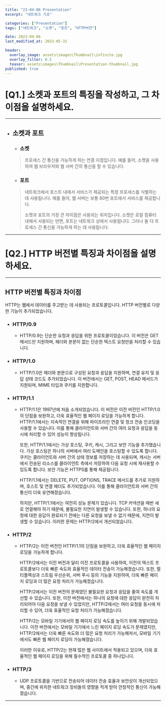 ```yaml
---
title: "23-04-06 Presentation"
excerpt: "네트워크 기초"

categories: ["Presentation"]
tags: ["네트워크", "소켓", "포트", "HTTP버전"]

date: 2023-04-06
last_modified_at: 2023-05-31

header:
  overlay_image: assets\images\Thumbnail\infinite.jpg
  overlay_filter: 0.5 
  teaser: assets\images\Thumbnail\Presentation-thumbnail.jpg
published: true
---
```


# [Q1.] 소켓과 포트의 특징을 작성하고, 그 차이점을 설명하세요.

---

- ## 소켓과 포트

  - ### **소켓**

  > 프로세스 간 통신을 가능하게 하는 연결 지점입니다. 예를 들어, 소켓을 사용하여 웹 브라우저와 웹 서버 간의 통신을 할 수 있습니다.

  - ### 포트

  >  네트워크에서 호스트 내에서 서비스가 제공되는 특정 프로세스를 식별하는 데 사용됩니다. 예를 들어, 웹 서버는 보통 80번 포트에서 서비스를 제공합니다.
  >
  >  소켓과 포트의 가장 큰 차이점은 사용되는 위치입니다. 소켓은 로컬 컴퓨터 내에서 사용되는 반면, 포트는 네트워크 상에서 사용됩니다. 그러나 둘 다 프로세스 간 통신을 가능하게 하는 데 사용됩니다.

----

# [Q2.] HTTP 버전별 특징과 차이점을 설명하세요.

---

## HTTP 버전별 특징과 차이점

HTTP는 웹에서 데이터를 주고받는 데 사용되는 프로토콜입니다. HTTP 버전별로 다양한 기능이 추가되었습니다.

- ### HTTP/0.9

  -  HTTP/0.9는 단순한 요청과 응답을 위한 프로토콜이었습니다. 이 버전은 GET 메서드만 지원하며, 헤더와 본문이 없는 단순한 텍스트 요청만을 처리할 수 있습니다.

- ### HTTP/1.0

  - HTTP/1.0은 헤더와 본문으로 구성된 요청과 응답을 지원하며, 연결 유지 및 응답 상태 코드도 추가되었습니다. 이 버전에서는 GET, POST, HEAD 메서드가 지원되며, MIME 타입과 쿠키를 지원합니다.

- ### HTTP/1.1

  - HTTP/1.1은 1997년에 처음 소개되었습니다. 이 버전은 이전 버전인 HTTP/1.0의 단점을 보완하고, 더욱 효율적인 웹 페이지 로딩을 가능하게 합니다. HTTP/1.1에서는 지속적인 연결을 위해 파이프라인 연결 및 청크 전송 인코딩을 사용할 수 있습니다. 이를 통해 클라이언트와 서버 간의 여러 요청과 응답을 동시에 처리할 수 있어 성능이 향상됩니다.

    또한, HTTP/1.1에서는 가상 호스팅, 쿠키, 캐시, 그리고 보안 기능을 추가했습니다. 가상 호스팅은 하나의 서버에서 여러 도메인을 호스팅할 수 있도록 합니다. 쿠키는 클라이언트와 서버 간의 상태 정보를 저장하는 데 사용되며, 캐시는 서버에서 전송된 리소스를 클라이언트 측에서 저장하여 다음 요청 시에 재사용할 수 있도록 합니다. 보안 기능은 HTTPS를 통해 제공됩니다.

    HTTP/1.1에서는 DELETE, PUT, OPTIONS, TRACE 메서드를 추가로 지원하며, 호스트 및 연결 헤더도 추가되었습니다. 이를 통해 클라이언트와 서버 간의 통신이 더욱 유연해졌습니다.

    하지만, HTTP/1.1에서는 여전히 성능 문제가 있습니다. TCP 커넥션을 매번 새로 연결해야 하기 때문에, 불필요한 지연이 발생할 수 있습니다. 또한, 하나의 요청에 대한 응답이 완료되기 전에는 다른 요청을 보낼 수 없기 때문에, 지연이 발생할 수 있습니다. 이러한 문제는 HTTP/2에서 개선되었습니다.

- ### HTTP/2

  - HTTP/2는 이전 버전인 HTTP/1.1의 단점을 보완하고, 더욱 효율적인 웹 페이지 로딩을 가능하게 합니다.

    HTTP/2에서는 이전 버전과 달리 이진 프로토콜을 사용하여, 이전의 텍스트 프로토콜보다 더욱 빠른 속도와 효율적인 데이터 전송이 가능해졌습니다. 또한, 멀티플렉싱과 스트림 우선순위, 서버 푸시 등의 기능을 지원하여, 더욱 빠른 페이지 로딩과 더 많은 요청 처리가 가능해졌습니다.

    HTTP/2에서는 이전 버전의 문제였던 불필요한 요청과 응답을 줄여 속도를 개선할 수 있습니다. 또한, 이전 버전에서는 하나의 요청에 대한 응답이 완전히 처리되어야 다음 요청을 보낼 수 있었지만, HTTP/2에서는 여러 요청을 동시에 처리할 수 있어, 더욱 효율적인 요청 처리가 가능해졌습니다.

    HTTP/2는 모바일 기기에서의 웹 페이지 로딩 속도를 높이기 위해 개발되었습니다. 이전 버전에서는 모바일 기기에서 느린 페이지 로딩 속도가 문제였지만, HTTP/2에서는 더욱 빠른 속도와 더 많은 요청 처리가 가능해져서, 모바일 기기에서도 빠른 웹 페이지 로딩이 가능해졌습니다.

    이러한 이유로, HTTP/2는 현재 많은 웹 사이트에서 적용되고 있으며, 더욱 효율적인 웹 페이지 로딩을 위해 필수적인 프로토콜 중 하나입니다.

- ### HTTP/3

  - UDP 프로토콜을 기반으로 전송되어 데이터 전송 효율과 보안성이 개선되었으며, 중간에 위치한 네트워크 장비들의 영향을 적게 받아 안정적인 통신이 가능해졌습니다.



---

